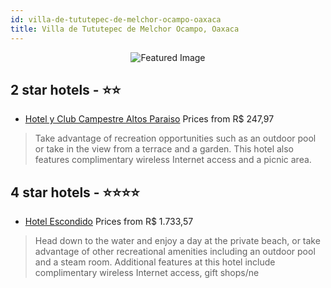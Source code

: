 ```yaml
---
id: villa-de-tututepec-de-melchor-ocampo-oaxaca
title: Villa de Tututepec de Melchor Ocampo, Oaxaca
---
```


<center><img src="https://i.travelapi.com/hotels/7000000/6420000/6410600/6410522/11c74f5d_z.jpg" alt="Featured Image" /></center>


##  2 star hotels - ⭐️⭐️

-    [Hotel y Club Campestre Altos Paraiso](https://us.hurb.com/hotels/villa-de-tututepec-de-melchor-ocampo/hotel-y-club-campestre-altos-paraiso-JNP-JP708196?cmp=18055) Prices from R$ 247,97
   > Take advantage of recreation opportunities such as an outdoor pool or take in the view from a terrace and a garden. This hotel also features complimentary wireless Internet access and a picnic area.

##  4 star hotels - ⭐️⭐️⭐️⭐️

-    [Hotel Escondido](https://us.hurb.com/hotels/villa-de-tututepec-de-melchor-ocampo/hotel-escondido-JNP-JP006418?cmp=18055) Prices from R$ 1.733,57
   > Head down to the water and enjoy a day at the private beach, or take advantage of other recreational amenities including an outdoor pool and a steam room. Additional features at this hotel include complimentary wireless Internet access, gift shops/ne
